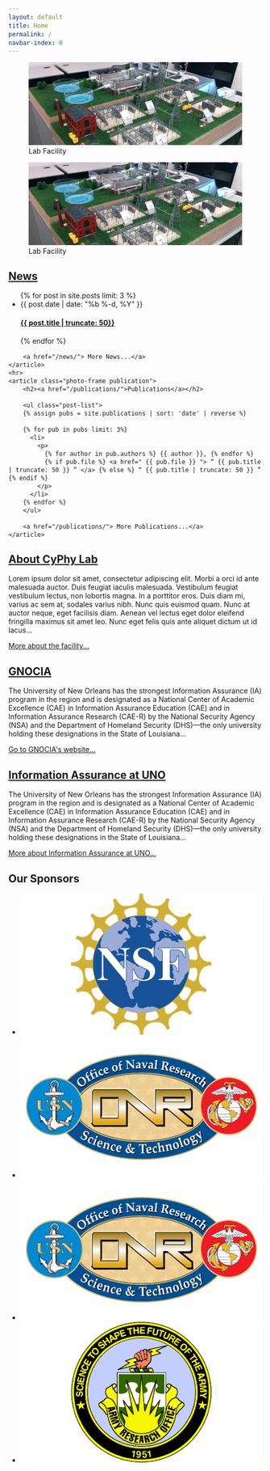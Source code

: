```yaml
---
layout: default
title: Home
permalink: /
navbar-index: 0
---
```


<div class="carousel">
  <div><figure><img src="/assets/img/sprites/lab.jpg" alt="lab facility"><figcaption>Lab Facility</figcaption></figure></div>
  <div><figure><img src="/assets/img/sprites/lab.jpg" alt="lab facility"><figcaption>Lab Facility</figcaption></figure></div>
  
</div>

<aside class="home-page-aside">
    <article class="photo-frame">
        <h2><a href="/news/">News</a></h2>
        <ul class="post-list">
        {% for post in site.posts limit: 3 %}
          <li>
            <span class="post-meta">{{ post.date | date: "%b %-d, %Y" }}</span>
            <h4>
              <a class="post-link" href="{{ post.url | prepend: site.baseurl }}">{{ post.title | truncate: 50}}</a>
            </h4>
          </li>
        {% endfor %}
        </ul>

        <a href="/news/"> More News...</a>
    </article>
    <hr>
    <article class="photo-frame publication">
        <h2><a href="/publications/">Publications</a></h2>

        <ul class="post-list">
        {% assign pubs = site.publications | sort: 'date' | reverse %}

        {% for pub in pubs limit: 3%}
          <li>
            <p>
              {% for author in pub.authors %} {{ author }}, {% endfor %}
              {% if pub.file %} <a href=" {{ pub.file }} "> “ {{ pub.title | truncate: 50 }} ” </a> {% else %} “ {{ pub.title | truncate: 50 }} ” {% endif %}
            </p>
          </li>
        {% endfor %}
        </ul>

        <a href="/publications/"> More Publications...</a>
    </article>
</aside>

[About CyPhy Lab](/facility/)
-----------------

Lorem ipsum dolor sit amet, consectetur adipiscing elit. Morbi a orci id ante malesuada auctor. Duis feugiat iaculis malesuada. Vestibulum feugiat vestibulum lectus, non lobortis magna. In a porttitor eros. Duis diam mi, varius ac sem at, sodales varius nibh. Nunc quis euismod quam. Nunc at auctor neque, eget facilisis diam. Aenean vel lectus eget dolor eleifend fringilla maximus sit amet leo. Nunc eget felis quis ante aliquet dictum ut id lacus...

[More about the facility...](/facility/)

<div class="quick-info">
    <h2><a href="http://gnocia.cs.uno.edu/" class="external" target="_blank">GNOCIA</a></h2>
    <p>The University of New Orleans has the strongest Information Assurance (IA) program in the region and is designated as a National Center of Academic Excellence (CAE) in Information Assurance Education (CAE) and in Information Assurance Research (CAE-R) by the National Security Agency (NSA) and the Department of Homeland Security (DHS)—the only university holding these designations in the State of Louisiana...</p>
    <p><a href="http://gnocia.cs.uno.edu/" target="_blank">Go to GNOCIA's website...</a></p>
</div>

<div class="quick-info">
    <h2><a href="http://www.uno.edu/cos/computer-science/information-assurance.aspx" class="external">Information Assurance at UNO</a></h2>
    <p>The University of New Orleans has the strongest Information Assurance (IA) program in the region and is designated as a National Center of Academic Excellence (CAE) in Information Assurance Education (CAE) and in Information Assurance Research (CAE-R) by the National Security Agency (NSA) and the Department of Homeland Security (DHS)—the only university holding these designations in the State of Louisiana...</p>
    <p><a href="http://www.uno.edu/cos/computer-science/information-assurance.aspx" target="_blank">More about Information Assurance at UNO...</a></p>
</div>

<div class="sponsors">
    <h2>Our Sponsors</h2>
    <ul class="sponsors">
        <li><a href="https://www.nsf.gov/"><img src="/assets/img/sponsors/nsf.png"></a></li>
        <li><a href="http://www.onr.navy.mil/"><img src="/assets/img/sponsors/onr.png"></a></li>
        <li><a href="http://www.onr.navy.mil/"><img src="/assets/img/sponsors/onr1.png"></a></li>
        <li><a href="http://www.arl.army.mil/www/default.cfm?page=29"><img src="/assets/img/sponsors/aro.png"></a></li>
    </ul>
</div>

<script src="/assets/js/jquery-3.1.0.min.js"></script>
<script src="/assets/js/slick.min.js"></script>
<script>
    $(document).ready(function(){
      $('.carousel').slick({
          autoplay: true,
          dots: true
      });
    });
</script>
